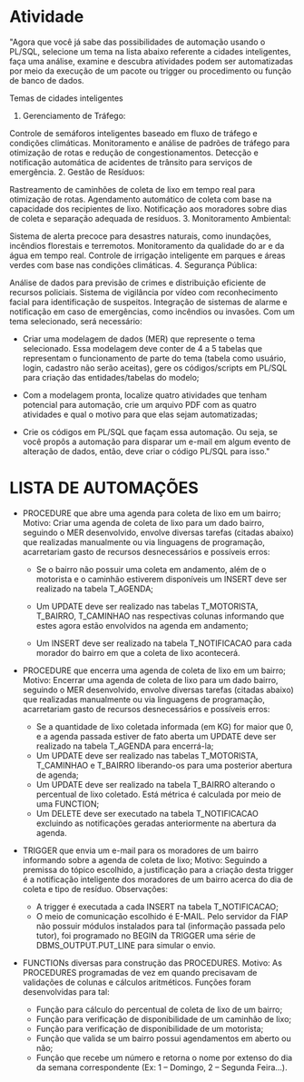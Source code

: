 # Atividade
"Agora que você já sabe das possibilidades de automação usando o PL/SQL, selecione um tema na lista abaixo referente a cidades inteligentes, faça uma análise, examine e descubra atividades podem ser automatizadas por meio da execução de um pacote ou trigger ou procedimento ou função de banco de dados.

Temas de cidades inteligentes

1. Gerenciamento de Tráfego:

Controle de semáforos inteligentes baseado em fluxo de tráfego e condições climáticas.
Monitoramento e análise de padrões de tráfego para otimização de rotas e redução de congestionamentos.
Detecção e notificação automática de acidentes de trânsito para serviços de emergência.
2. Gestão de Resíduos:

Rastreamento de caminhões de coleta de lixo em tempo real para otimização de rotas.
Agendamento automático de coleta com base na capacidade dos recipientes de lixo.
Notificação aos moradores sobre dias de coleta e separação adequada de resíduos.
3. Monitoramento Ambiental:

Sistema de alerta precoce para desastres naturais, como inundações, incêndios florestais e terremotos.
Monitoramento da qualidade do ar e da água em tempo real.
Controle de irrigação inteligente em parques e áreas verdes com base nas condições climáticas.
4. Segurança Pública:

Análise de dados para previsão de crimes e distribuição eficiente de recursos policiais.
Sistema de vigilância por vídeo com reconhecimento facial para identificação de suspeitos.
Integração de sistemas de alarme e notificação em caso de emergências, como incêndios ou invasões.
Com um tema selecionado, será necessário:

- Criar uma modelagem de dados (MER) que represente o tema selecionado. Essa modelagem deve conter de 4 a 5 tabelas que representam o funcionamento de parte do tema (tabela como usuário, login, cadastro não serão aceitas), gere os códigos/scripts em PL/SQL para criação das entidades/tabelas do modelo;

- Com a modelagem pronta, localize quatro atividades que tenham potencial para automação, crie um arquivo PDF com as quatro atividades e qual o motivo para que elas sejam automatizadas;

- Crie os códigos em PL/SQL que façam essa automação. Ou seja, se você propôs a automação para disparar um e-mail em algum evento de alteração de dados, então, deve criar o código PL/SQL para isso."

# LISTA DE AUTOMAÇÕES
- PROCEDURE que abre uma agenda para coleta de lixo em um bairro;
Motivo: Criar uma agenda de coleta de lixo para um dado bairro, seguindo
o MER desenvolvido, envolve diversas tarefas (citadas abaixo) que
realizadas manualmente ou via linguagens de programação, acarretariam
gasto de recursos desnecessários e possíveis erros:
  - Se o bairro não possuir uma coleta em andamento, além de o
motorista e o caminhão estiverem disponíveis um INSERT deve ser
realizado na tabela T_AGENDA;
  - Um UPDATE deve ser realizado nas tabelas T_MOTORISTA,
T_BAIRRO, T_CAMINHAO nas respectivas colunas informando
que estes agora estão envolvidos na agenda em andamento;

  - Um INSERT deve ser realizado na tabela T_NOTIFICACAO para
cada morador do bairro em que a coleta de lixo acontecerá.

- PROCEDURE que encerra uma agenda de coleta de lixo em um bairro;
Motivo: Encerrar uma agenda de coleta de lixo para um dado bairro,
seguindo o MER desenvolvido, envolve diversas tarefas (citadas abaixo)
que realizadas manualmente ou via linguagens de programação,
acarretariam gasto de recursos desnecessários e possíveis erros:
  - Se a quantidade de lixo coletada informada (em KG) for maior que
0, e a agenda passada estiver de fato aberta um UPDATE deve ser
realizado na tabela T_AGENDA para encerrá-la;
  - Um UPDATE deve ser realizado nas tabelas T_MOTORISTA,
T_CAMINHAO e T_BAIRRO liberando-os para uma posterior
abertura de agenda;
  - Um UPDATE deve ser realizado na tabela T_BAIRRO alterando o
percentual de lixo coletado. Está métrica é calculada por meio de
uma FUNCTION;
  - Um DELETE deve ser executado na tabela T_NOTIFICACAO
excluindo as notificações geradas anteriormente na abertura da
agenda.

- TRIGGER que envia um e-mail para os moradores de um bairro
informando sobre a agenda de coleta de lixo;
Motivo: Seguindo a premissa do tópico escolhido, a justificação para a
criação desta trigger é a notificação inteligente dos moradores de um
bairro acerca do dia de coleta e tipo de resíduo.
Observações:
  - A trigger é executada a cada INSERT na tabela T_NOTIFICACAO;
  - O meio de comunicação escolhido é E-MAIL. Pelo servidor da FIAP
não possuir módulos instalados para tal (informação passada pelo
tutor), foi programado no BEGIN da TRIGGER uma série de
DBMS_OUTPUT.PUT_LINE para simular o envio.

- FUNCTIONs diversas para construção das PROCEDURES.
Motivo: As PROCEDURES programadas de vez em quando precisavam
de validações de colunas e cálculos aritméticos. Funções foram
desenvolvidas para tal:
  - Função para cálculo do percentual de coleta de lixo de um bairro;
  - Função para verificação de disponibilidade de um caminhão de
lixo;
  - Função para verificação de disponibilidade de um motorista;
  - Função que valida se um bairro possui agendamentos em aberto
ou não;
  - Função que recebe um número e retorna o nome por extenso do
dia da semana correspondente (Ex: 1 – Domingo, 2 – Segunda
Feira...).

